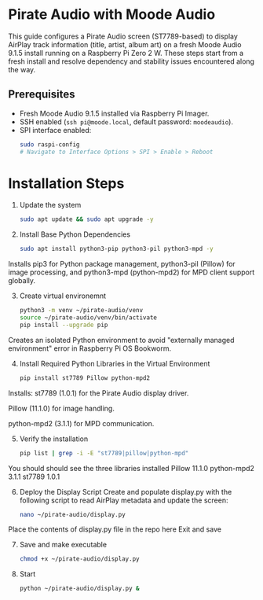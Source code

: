 # Pirate Audio with Moode Audio

This guide configures a Pirate Audio screen (ST7789-based) to display AirPlay track information (title, artist, album art) on a fresh Moode Audio 9.1.5 install running on a Raspberry Pi Zero 2 W. These steps start from a fresh install and resolve dependency and stability issues encountered along the way.

## Prerequisites

- Fresh Moode Audio 9.1.5 installed via Raspberry Pi Imager.
- SSH enabled (`ssh pi@moode.local`, default password: `moodeaudio`).
- SPI interface enabled:
  ```bash
  sudo raspi-config
  # Navigate to Interface Options > SPI > Enable > Reboot
  
# Installation Steps

1. Update the system
   ```bash
   sudo apt update && sudo apt upgrade -y

2. Install Base Python Dependencies
   ```bash
   sudo apt install python3-pip python3-pil python3-mpd -y
Installs pip3 for Python package management, python3-pil (Pillow) for image processing, and python3-mpd (python-mpd2) for MPD client support globally.

3. Create virtual environemnt
   ```bash
   python3 -m venv ~/pirate-audio/venv
   source ~/pirate-audio/venv/bin/activate
   pip install --upgrade pip
  Creates an isolated Python environment to avoid "externally managed environment" error in Raspberry Pi OS Bookworm.

 4. Install Required Python Libraries in the Virtual Environment
     ```bash
     pip install st7789 Pillow python-mpd2
  Installs:
st7789 (1.0.1) for the Pirate Audio display driver.

Pillow (11.1.0) for image handling.

python-mpd2 (3.1.1) for MPD communication.

5. Verify the installation
   ```bash
   pip list | grep -i -E "st7789|pillow|python-mpd"
You should should see the three libraries installed
Pillow      11.1.0
python-mpd2 3.1.1
st7789      1.0.1

6. Deploy the Display Script
   Create and populate display.py with the following script to read AirPlay metadata and update the screen:
   ```bash
   nano ~/pirate-audio/display.py
  Place the contents of display.py file in the repo here
  Exit and save

7. Save and make executable
   ```bash
   chmod +x ~/pirate-audio/display.py

8. Start
   ```bash
   python ~/pirate-audio/display.py &



